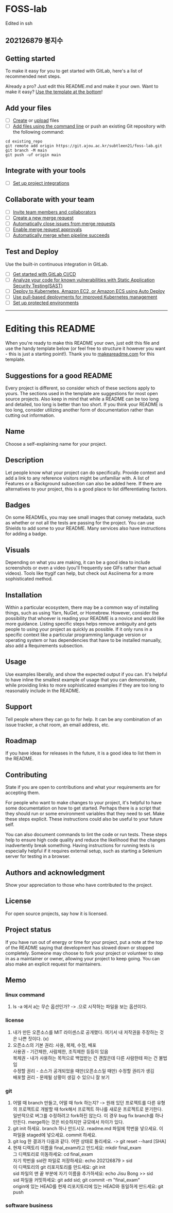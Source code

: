 # FOSS-lab

Edited in ssh

## 202126879 봉지수

## Getting started

To make it easy for you to get started with GitLab, here's a list of recommended next steps.

Already a pro? Just edit this README.md and make it your own. Want to make it easy? [Use the template at the bottom](#editing-this-readme)!

## Add your files

- [ ] [Create](https://docs.gitlab.com/ee/user/project/repository/web_editor.html#create-a-file) or [upload](https://docs.gitlab.com/ee/user/project/repository/web_editor.html#upload-a-file) files
- [ ] [Add files using the command line](https://docs.gitlab.com/ee/gitlab-basics/add-file.html#add-a-file-using-the-command-line) or push an existing Git repository with the following command:

```
cd existing_repo
git remote add origin https://git.ajou.ac.kr/subtleen21/foss-lab.git
git branch -M main
git push -uf origin main
```

## Integrate with your tools

- [ ] [Set up project integrations](https://git.ajou.ac.kr/subtleen21/foss-lab/-/settings/integrations)

## Collaborate with your team

- [ ] [Invite team members and collaborators](https://docs.gitlab.com/ee/user/project/members/)
- [ ] [Create a new merge request](https://docs.gitlab.com/ee/user/project/merge_requests/creating_merge_requests.html)
- [ ] [Automatically close issues from merge requests](https://docs.gitlab.com/ee/user/project/issues/managing_issues.html#closing-issues-automatically)
- [ ] [Enable merge request approvals](https://docs.gitlab.com/ee/user/project/merge_requests/approvals/)
- [ ] [Automatically merge when pipeline succeeds](https://docs.gitlab.com/ee/user/project/merge_requests/merge_when_pipeline_succeeds.html)

## Test and Deploy

Use the built-in continuous integration in GitLab.

- [ ] [Get started with GitLab CI/CD](https://docs.gitlab.com/ee/ci/quick_start/index.html)
- [ ] [Analyze your code for known vulnerabilities with Static Application Security Testing(SAST)](https://docs.gitlab.com/ee/user/application_security/sast/)
- [ ] [Deploy to Kubernetes, Amazon EC2, or Amazon ECS using Auto Deploy](https://docs.gitlab.com/ee/topics/autodevops/requirements.html)
- [ ] [Use pull-based deployments for improved Kubernetes management](https://docs.gitlab.com/ee/user/clusters/agent/)
- [ ] [Set up protected environments](https://docs.gitlab.com/ee/ci/environments/protected_environments.html)

***

# Editing this README

When you're ready to make this README your own, just edit this file and use the handy template below (or feel free to structure it however you want - this is just a starting point!). Thank you to [makeareadme.com](https://www.makeareadme.com/) for this template.

## Suggestions for a good README
Every project is different, so consider which of these sections apply to yours. The sections used in the template are suggestions for most open source projects. Also keep in mind that while a README can be too long and detailed, too long is better than too short. If you think your README is too long, consider utilizing another form of documentation rather than cutting out information.

## Name
Choose a self-explaining name for your project.

## Description
Let people know what your project can do specifically. Provide context and add a link to any reference visitors might be unfamiliar with. A list of Features or a Background subsection can also be added here. If there are alternatives to your project, this is a good place to list differentiating factors.

## Badges
On some READMEs, you may see small images that convey metadata, such as whether or not all the tests are passing for the project. You can use Shields to add some to your README. Many services also have instructions for adding a badge.

## Visuals
Depending on what you are making, it can be a good idea to include screenshots or even a video (you'll frequently see GIFs rather than actual videos). Tools like ttygif can help, but check out Asciinema for a more sophisticated method.

## Installation
Within a particular ecosystem, there may be a common way of installing things, such as using Yarn, NuGet, or Homebrew. However, consider the possibility that whoever is reading your README is a novice and would like more guidance. Listing specific steps helps remove ambiguity and gets people to using your project as quickly as possible. If it only runs in a specific context like a particular programming language version or operating system or has dependencies that have to be installed manually, also add a Requirements subsection.

## Usage
Use examples liberally, and show the expected output if you can. It's helpful to have inline the smallest example of usage that you can demonstrate, while providing links to more sophisticated examples if they are too long to reasonably include in the README.

## Support
Tell people where they can go to for help. It can be any combination of an issue tracker, a chat room, an email address, etc.

## Roadmap
If you have ideas for releases in the future, it is a good idea to list them in the README.

## Contributing
State if you are open to contributions and what your requirements are for accepting them.

For people who want to make changes to your project, it's helpful to have some documentation on how to get started. Perhaps there is a script that they should run or some environment variables that they need to set. Make these steps explicit. These instructions could also be useful to your future self.

You can also document commands to lint the code or run tests. These steps help to ensure high code quality and reduce the likelihood that the changes inadvertently break something. Having instructions for running tests is especially helpful if it requires external setup, such as starting a Selenium server for testing in a browser.

## Authors and acknowledgment
Show your appreciation to those who have contributed to the project.

## License
For open source projects, say how it is licensed.

## Project status
If you have run out of energy or time for your project, put a note at the top of the README saying that development has slowed down or stopped completely. Someone may choose to fork your project or volunteer to step in as a maintainer or owner, allowing your project to keep going. You can also make an explicit request for maintainers.

## Memo

### linux command
1. ls -a 에서 a는 무슨 옵션인가? -> .으로 시작하는 파일을 보는 옵션이다.

### license
1. 내가 만든 오픈소스를 MIT 라이센스로 공개했다. 여기서 내 저작권을 주장하는 것은 나쁜 짓이다. (x)
2. 오픈소스의 기본 권리: 사용, 복제, 수정, 배포  
사용권 - 기간제한, 사람제한, 조직제한 등등이 있음  
복제권 - 내가 사용하는 목적으로 백업받는 건 괜찮은데 다른 사람한테 파는 건 불법임  
수정할 권리 - 소스가 공개되었을 때만(오픈소스일 때만) 수정할 권리가 생김  
배포할 권리 - 문제될 상황이 생길 수 있으니 잘 보기 

### git
1. 어떨 때 branch 만들고, 어떨 때 fork 하는지?
-> 원래 있던 프로젝트를 다른 유형의 프로젝트로 개발할 때 fork해서 프로젝트 하나를 새로운 프로젝트로 분기한다.
일반적으로 버그를 수정하려고 fork하진 않는다. 이 경우 bug fix branch를 하나 만든다. merge하는 것은 비슷하지만 규모에서 차이가 있다.
2. git init 하세요. branch 하나 만드시오. readme.md 파일에 학번을 넣으세요. 이 파일을 staged에 넣으세요. commit 하세요.
3. git log 한 결과가 다음과 같다. 어떤 상태로 돌리세요. -> git reset --hard \[SHA]
4. 현재 디렉토리 이름을 final_exam라고 만드세요: mkdir final_exam  
그 디렉토리로 이동하세요: cd final_exam  
자기 학번을 sid란 파일로 저장하세요: echo 202126879 > sid  
이 디렉토리의 git 리포지토리를 만드세요: git init  
sid 파일의 맨 끝 부분에 자기 이름을 추가하세요: echo Jisu Bong >> sid  
sid 파일을 커밋하세요: git add sid; git commit -m "final_exam"  
origin에 있는 HEAD를 현재 리포지토리에 있는 HEAD와 동일하게 만드세요: git push

### software business







